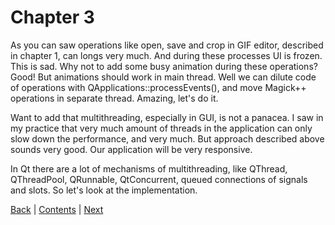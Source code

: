 # Chapter 3

As you can saw operations like open, save and crop in GIF editor, described in
chapter 1, can longs very much. And during these processes UI is frozen. This is sad.
Why not to add some busy animation during these operations? Good! But animations should
work in main thread. Well we can dilute code of operations with QApplications::processEvents(),
and move Magick++ operations in separate thread. Amazing, let's do it.

Want to add that multithreading, especially in GUI, is not a panacea. I saw in my
practice that very much amount of threads in the application can only slow down the
performance, and very much. But approach described above sounds very good. Our
application will be very responsive.

In Qt there are a lot of mechanisms of multithreading, like QThread, QThreadPool,
QRunnable, QtConcurrent, queued connections of signals and slots. So let's look
at the implementation.

[Back](../chapter02/capture.md) | [Contents](../README.md) | [Next](impl.md)